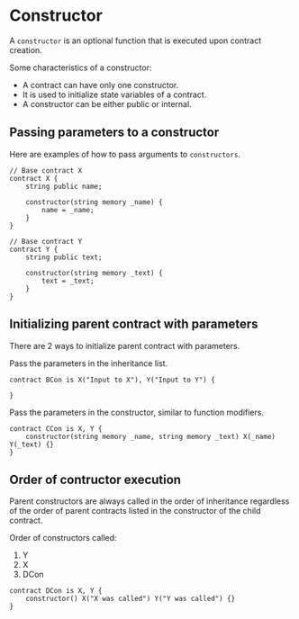 # Constructor

A `constructor` is an optional function that is executed upon contract creation.

Some characteristics of a constructor:

- A contract can have only one constructor.
- It is used to initialize state variables of a contract.
- A constructor can be either public or internal.

## Passing parameters to a constructor

Here are examples of how to pass arguments to `constructors`.

```
// Base contract X
contract X {
    string public name;

    constructor(string memory _name) {
        name = _name;
    }
}

// Base contract Y
contract Y {
    string public text;

    constructor(string memory _text) {
        text = _text;
    }
}
```

## Initializing parent contract with parameters

There are 2 ways to initialize parent contract with parameters.

Pass the parameters in the inheritance list.

```
contract BCon is X("Input to X"), Y("Input to Y") {

}
```

Pass the parameters in the constructor, similar to function modifiers.

```
contract CCon is X, Y {
    constructor(string memory _name, string memory _text) X(_name) Y(_text) {}
}
```

## Order of contructor execution

Parent constructors are always called in the order of inheritance regardless of the order of parent contracts listed in the constructor of the child contract.

Order of constructors called:

1. Y
2. X
3. DCon

```
contract DCon is X, Y {
    constructor() X("X was called") Y("Y was called") {}
}
```

